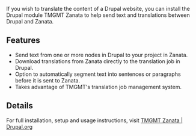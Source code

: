 If you wish to translate the content of a Drupal website, you can install the Drupal module TMGMT Zanata to help send text and translations between Drupal and Zanata.

## Features
* Send text from one or more nodes in Drupal to your project in Zanata.
* Download translations from Zanata directly to the translation job in Drupal.
* Option to automatically segment text into sentences or paragraphs before it is sent to Zanata.
* Takes advantage of TMGMT's translation job management system.

## Details

For full installation, setup and usage instructions, visit [TMGMT Zanata | Drupal.org](https://www.drupal.org/project/tmgmt_zanata)